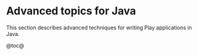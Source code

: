 <!--- Copyright (C) 2009-2016 Lightbend Inc. <https://www.lightbend.com> -->
# Advanced topics for Java

This section describes advanced techniques for writing Play applications in Java.

@toc@
